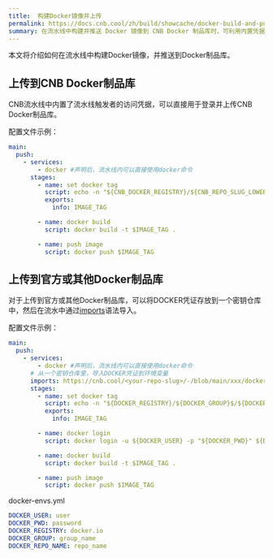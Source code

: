 ```yaml
---
title:  构建Docker镜像并上传
permalink: https://docs.cnb.cool/zh/build/showcache/docker-build-and-push-to-cnb-artifact.html
summary: 在流水线中构建并推送 Docker 镜像到 CNB Docker 制品库时，可利用内置凭据，示例配置文件声明服务并以脚本设置标签、构建和推送镜像。上传到官方或其他 Docker 制品库时，将 DOCKER 凭证放密钥仓库，通过 imports 语法导入，配置文件示例有相应脚本，且单独给出了 docker-envs.yml 示例 。
---
```

本文将介绍如何在流水线中构建Docker镜像，并推送到Docker制品库。

## 上传到CNB Docker制品库

CNB流水线中内置了流水线触发者的访问凭据，可以直接用于登录并上传CNB Docker制品库。

配置文件示例：

```yaml
main:
  push:
    - services:
        - docker #声明后，流水线内可以直接使用docker命令
      stages:
        - name: set docker tag
          script: echo -n "${CNB_DOCKER_REGISTRY}/${CNB_REPO_SLUG_LOWERCASE}:latest"
          exports:
            info: IMAGE_TAG

        - name: docker build
          script: docker build -t $IMAGE_TAG .

        - name: push image
          script: docker push $IMAGE_TAG
```

## 上传到官方或其他Docker制品库

对于上传到官方或其他Docker制品库，可以将DOCKER凭证存放到一个密钥仓库中，然后在流水中通过[imports](../grammar.md#Pipeline-imports)语法导入。

配置文件示例：

```yaml
main:
  push:
    - services:
        - docker #声明后，流水线内可以直接使用docker命令
      # 从一个密钥仓库里，导入DOCKER凭证到环境变量
      imports: https://cnb.cool/<your-repo-slug>/-/blob/main/xxx/docker-envs.yml
      stages:
        - name: set docker tag
          script: echo -n "${DOCKER_REGISTRY}/${DOCKER_GROUP}$/${DOCKER_REPO_NAME}$:$CNB_COMMIT_SHORT"
          exports:
            info: IMAGE_TAG

        - name: docker login
          script: docker login -u ${DOCKER_USER} -p "${DOCKER_PWD}" ${DOCKER_REGISTRY}

        - name: docker build
          script: docker build -t $IMAGE_TAG .

        - name: push image
          script: docker push $IMAGE_TAG
```

docker-envs.yml

```yaml
DOCKER_USER: user
DOCKER_PWD: password
DOCKER_REGISTRY: docker.io
DOCKER_GROUP: group_name
DOCKER_REPO_NAME: repo_name
```
